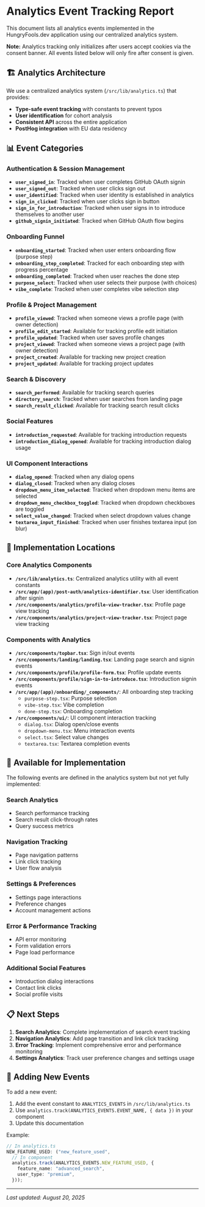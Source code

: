 # Analytics Event Tracking Report

This document lists all analytics events implemented in the HungryFools.dev application using our centralized analytics system.

**Note:** Analytics tracking only initializes after users accept cookies via the consent banner. All events listed below will only fire after consent is given.

## 🏗️ Analytics Architecture

We use a centralized analytics system (`/src/lib/analytics.ts`) that provides:

- **Type-safe event tracking** with constants to prevent typos
- **User identification** for cohort analysis
- **Consistent API** across the entire application
- **PostHog integration** with EU data residency

## 📊 Event Categories

### Authentication & Session Management

- **`user_signed_in`**: Tracked when user completes GitHub OAuth signin
- **`user_signed_out`**: Tracked when user clicks sign out
- **`user_identified`**: Tracked when user identity is established in analytics
- **`sign_in_clicked`**: Tracked when user clicks sign in button
- **`sign_in_for_introduction`**: Tracked when user signs in to introduce themselves to another user
- **`github_signin_initiated`**: Tracked when GitHub OAuth flow begins

### Onboarding Funnel

- **`onboarding_started`**: Tracked when user enters onboarding flow (purpose step)
- **`onboarding_step_completed`**: Tracked for each onboarding step with progress percentage
- **`onboarding_completed`**: Tracked when user reaches the done step
- **`purpose_select`**: Tracked when user selects their purpose (with choices)
- **`vibe_complete`**: Tracked when user completes vibe selection step

### Profile & Project Management

- **`profile_viewed`**: Tracked when someone views a profile page (with owner detection)
- **`profile_edit_started`**: Available for tracking profile edit initiation
- **`profile_updated`**: Tracked when user saves profile changes
- **`project_viewed`**: Tracked when someone views a project page (with owner detection)
- **`project_created`**: Available for tracking new project creation
- **`project_updated`**: Available for tracking project updates

### Search & Discovery

- **`search_performed`**: Available for tracking search queries
- **`directory_search`**: Tracked when user searches from landing page
- **`search_result_clicked`**: Available for tracking search result clicks

### Social Features

- **`introduction_requested`**: Available for tracking introduction requests
- **`introduction_dialog_opened`**: Available for tracking introduction dialog usage

### UI Component Interactions

- **`dialog_opened`**: Tracked when any dialog opens
- **`dialog_closed`**: Tracked when any dialog closes
- **`dropdown_menu_item_selected`**: Tracked when dropdown menu items are selected
- **`dropdown_menu_checkbox_toggled`**: Tracked when dropdown checkboxes are toggled
- **`select_value_changed`**: Tracked when select dropdown values change
- **`textarea_input_finished`**: Tracked when user finishes textarea input (on blur)

## 🎯 Implementation Locations

### Core Analytics Components

- **`/src/lib/analytics.ts`**: Centralized analytics utility with all event constants
- **`/src/app/(app)/post-auth/analytics-identifier.tsx`**: User identification after signin
- **`/src/components/analytics/profile-view-tracker.tsx`**: Profile page view tracking
- **`/src/components/analytics/project-view-tracker.tsx`**: Project page view tracking

### Components with Analytics

- **`/src/components/topbar.tsx`**: Sign in/out events
- **`/src/components/landing/landing.tsx`**: Landing page search and signin events
- **`/src/components/profile/profile-form.tsx`**: Profile update events
- **`/src/components/profile/sign-in-to-introduce.tsx`**: Introduction signin events
- **`/src/app/(app)/onboarding/_components/`**: All onboarding step tracking
  - `purpose-step.tsx`: Purpose selection
  - `vibe-step.tsx`: Vibe completion
  - `done-step.tsx`: Onboarding completion
- **`/src/components/ui/`**: UI component interaction tracking
  - `dialog.tsx`: Dialog open/close events
  - `dropdown-menu.tsx`: Menu interaction events
  - `select.tsx`: Select value changes
  - `textarea.tsx`: Textarea completion events

## 🚧 Available for Implementation

The following events are defined in the analytics system but not yet fully implemented:

### Search Analytics

- Search performance tracking
- Search result click-through rates
- Query success metrics

### Navigation Tracking

- Page navigation patterns
- Link click tracking
- User flow analysis

### Settings & Preferences

- Settings page interactions
- Preference changes
- Account management actions

### Error & Performance Tracking

- API error monitoring
- Form validation errors
- Page load performance

### Additional Social Features

- Introduction dialog interactions
- Contact link clicks
- Social profile visits

## 📋 Next Steps

1. **Search Analytics**: Complete implementation of search event tracking
2. **Navigation Analytics**: Add page transition and link click tracking
3. **Error Tracking**: Implement comprehensive error and performance monitoring
4. **Settings Analytics**: Track user preference changes and settings usage

## 🔧 Adding New Events

To add a new event:

1. Add the event constant to `ANALYTICS_EVENTS` in `/src/lib/analytics.ts`
2. Use `analytics.track(ANALYTICS_EVENTS.EVENT_NAME, { data })` in your component
3. Update this documentation

Example:

```typescript
// In analytics.ts
NEW_FEATURE_USED: ("new_feature_used",
  // In component
  analytics.track(ANALYTICS_EVENTS.NEW_FEATURE_USED, {
    feature_name: "advanced_search",
    user_type: "premium",
  }));
```

---

_Last updated: August 20, 2025_
